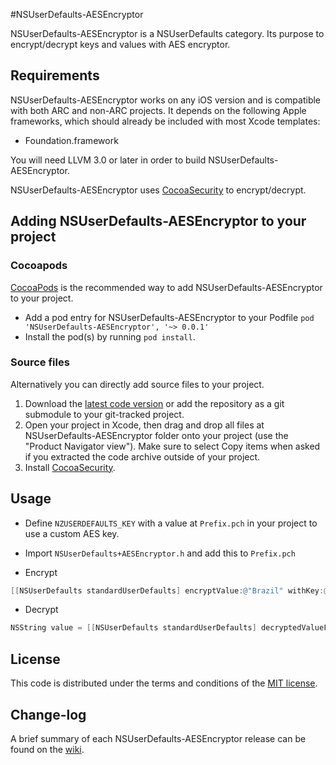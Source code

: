 #NSUserDefaults-AESEncryptor

NSUserDefaults-AESEncryptor is a NSUserDefaults category. Its purpose to encrypt/decrypt keys and values with AES encryptor.

## Requirements

NSUserDefaults-AESEncryptor works on any iOS version and is compatible with both ARC and non-ARC projects. It depends on the following Apple frameworks, which should already be included with most Xcode templates:

* Foundation.framework

You will need LLVM 3.0 or later in order to build NSUserDefaults-AESEncryptor.

NSUserDefaults-AESEncryptor uses [CocoaSecurity](https://github.com/kelp404/CocoaSecurity) to encrypt/decrypt.

## Adding NSUserDefaults-AESEncryptor to your project

### Cocoapods

[CocoaPods](http://cocoapods.org) is the recommended way to add NSUserDefaults-AESEncryptor to your project.

* Add a pod entry for NSUserDefaults-AESEncryptor to your Podfile `pod 'NSUserDefaults-AESEncryptor', '~> 0.0.1'`
* Install the pod(s) by running `pod install`.

### Source files

Alternatively you can directly add source files to your project.

1. Download the [latest code version](https://github.com/NZN/NSUserDefaults-AESEncryptor/archive/master.zip) or add the repository as a git submodule to your git-tracked project.
2. Open your project in Xcode, then drag and drop all files at NSUserDefaults-AESEncryptor folder onto your project (use the "Product Navigator view"). Make sure to select Copy items when asked if you extracted the code archive outside of your project.
2. Install [CocoaSecurity](https://github.com/kelp404/CocoaSecurity).

## Usage

* Define `NZUSERDEFAULTS_KEY` with a value at `Prefix.pch` in your project to use a custom AES key.

* Import `NSUserDefaults+AESEncryptor.h` and add this to `Prefix.pch`

* Encrypt

```objective-c
[[NSUserDefaults standardUserDefaults] encryptValue:@"Brazil" withKey:@"country"];
```

* Decrypt

```objective-c
NSString value = [[NSUserDefaults standardUserDefaults] decryptedValueForKey:@"country"];
```

## License

This code is distributed under the terms and conditions of the [MIT license](LICENSE).

## Change-log

A brief summary of each NSUserDefaults-AESEncryptor release can be found on the [wiki](https://github.com/NZN/NSUserDefaults-AESEncryptor/wiki/Change-log).